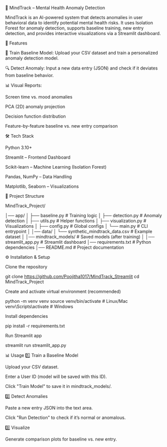 🧠 MindTrack – Mental Health Anomaly Detection

MindTrack is an AI-powered system that detects anomalies in user behavioral data to identify potential mental health risks.
It uses Isolation Forest for anomaly detection, supports baseline training, new entry detection, and provides interactive visualizations via a Streamlit dashboard.

🚀 Features

📂 Train Baseline Model: Upload your CSV dataset and train a personalized anomaly detection model.

🔍 Detect Anomaly: Input a new data entry (JSON) and check if it deviates from baseline behavior.

📊 Visual Reports:

Screen time vs. mood anomalies

PCA (2D) anomaly projection

Decision function distribution

Feature-by-feature baseline vs. new entry comparison

🛠️ Tech Stack

Python 3.10+

Streamlit – Frontend Dashboard

Scikit-learn – Machine Learning (Isolation Forest)

Pandas, NumPy – Data Handling

Matplotlib, Seaborn – Visualizations

📂 Project Structure

MindTrack_Project/

│── app/
│   ├── baseline.py        # Training logic
│   ├── detection.py       # Anomaly detection
│   ├── utils.py           # Helper functions
│   ├── visualization.py   # Visualizations
│   ├── config.py          # Global configs
│   └── main.py            # CLI entrypoint
│
│── data/
│   └── synthetic_mindtrack_data.csv  # Example dataset
│
│── mindtrack_models/      # Saved models (after training)
│
│── streamlit_app.py       # Streamlit dashboard
│── requirements.txt       # Python dependencies
│── README.md              # Project documentation


⚙️ Installation & Setup

Clone the repository

git clone https://github.com/Poojitha1017/MindTrack_Streamlit
cd MindTrack_Project


Create and activate virtual environment (recommended)

python -m venv venv
source venv/bin/activate      # Linux/Mac
venv\Scripts\activate         # Windows


Install dependencies

pip install -r requirements.txt


Run Streamlit app

streamlit run streamlit_app.py

📊 Usage
1️⃣ Train a Baseline Model

Upload your CSV dataset.

Enter a User ID (model will be saved with this ID).

Click "Train Model" to save it in mindtrack_models/.

2️⃣ Detect Anomalies

Paste a new entry JSON into the text area.

Click "Run Detection" to check if it’s normal or anomalous.

3️⃣ Visualize

Generate comparison plots for baseline vs. new entry.
